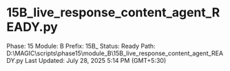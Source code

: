 # 15B_live_response_content_agent_READY.py

Phase: 15
Module: B
Prefix: 15B_
Status: Ready
Path: D:\MAGIC\scripts\phase15\module_B\15B_live_response_content_agent_READY.py
Last Updated: July 28, 2025 5:14 PM (GMT+5:30)
